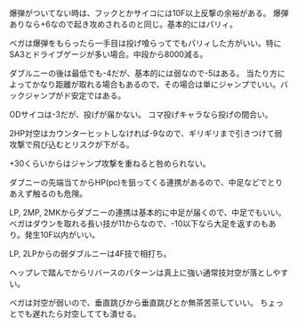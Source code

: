 爆弾がついてない時は、フックとかサイコには10F以上反撃の余裕がある。
爆弾ありなら+6なので起き攻めされるのと同じ。基本的にはパリィ。

ベガは爆弾をもらったら一手目は投げ喰らってでもパリィした方がいい。特にSA3とドライブゲージが多い場合。中段から8000減る。

ダブルニーの後は最低でも-4だが、基本的には弱なので-5はある。
当たり方によってかなり距離が取れる場合もあるので、その場合は単にジャンプでいい。バックジャンプがド安定ではある。

ODサイコは-3だが、投げが届かない。
コマ投げキャラなら投げの間合い。

2HP対空はカウンターヒットしなければ-9なので、ギリギリまで引きつけて弱攻撃で飛び込むとリスクが下がる。

+30くらいからはジャンプ攻撃を重ねると咎められない。

ダブニーの先端当てからHP(pc)を狙ってくる連携があるので、中足などでとりあえず触るのも危険。

LP, 2MP, 2MKからダブニーの連携は基本的に中足が届くので、中足でもいい。
ベガはダウンを取れる長い技が11からなので、-10以下なら大足を返すのもあり。発生10F以内がいい。

LP, 2LPからの弱ダブルニーは4F技で相打ち。

ヘップレで踏んでからリバースのパターンは真上に強い通常技対空が落としやすい。

ベガは対空が弱いので、垂直跳びから垂直跳びとか無茶苦茶していい。
ちょっとでも遅れたら対空してても潰せる。
